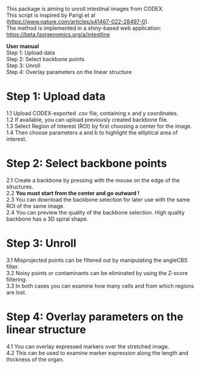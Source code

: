 This package is aiming to unroll intestinal images from CODEX.\
This script is inspired by Parigi et al (https://www.nature.com/articles/s41467-022-28497-0). \
The method is implemented in a shiny-based web application: https://beta.fastgenomics.org/a/intestline

**User manual**\
Step 1: Upload data\
Step 2: Select backbone points\
Step 3: Unroll\
Step 4: Overlay parameters on the linear structure

# Step 1: Upload data
1.1 Upload CODEX-exported .csv file, containing x and y coordinates.\
1.2 If available, you can upload previously created backbone file.\
1.3 Select Region of Interest (ROI) by first choosing a center for the image.\
1.4 Then choose parameters a and b to highlight the elliptical area of interest.

# Step 2: Select backbone points
2.1 Create a backbone by pressing with the mouse on the edge of the structures.\
2.2 **You must start from the center and go outward !**\
2.3 You can download the backbone selection for later use with the same ROI of the same image.\
2.4 You can preview the quality of the backbone selection. High quality backbone has a 3D spiral shape.

# Step 3: Unroll
3.1 Misprojected points can be filtered out by manipulating the angleCBS filter.\
3.2 Noisy points or contaminants can be eliminated by using the Z-score filtering.\
3.3 In both cases you can examine how many cells and from which regions are lost.

# Step 4: Overlay parameters on the linear structure
4.1 You can overlay expressed markers over the stretched image.\
4.2 This can be used to examine marker expression along the length and thickness of the organ.
